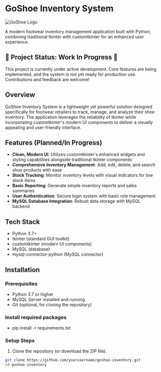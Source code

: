 # GoShoe Inventory System

![GoShoe Logo](assets/goshoe_logo.png)

A modern footwear inventory management application built with Python, combining traditional tkinter with customtkinter for an enhanced user experience.

## 🚧 Project Status: Work In Progress 🚧

This project is currently under active development. Core features are being implemented, and the system is not yet ready for production use. Contributions and feedback are welcome!

## Overview

GoShoe Inventory System is a lightweight yet powerful solution designed specifically for footwear retailers to track, manage, and analyze their shoe inventory. The application leverages the reliability of tkinter while incorporating customtkinter's modern UI components to deliver a visually appealing and user-friendly interface.

## Features (Planned/In Progress)

- **Clean, Modern UI**: Utilizes customtkinter's enhanced widgets and styling capabilities alongside traditional tkinter components
- **Comprehensive Inventory Management**: Add, edit, delete, and search shoe products with ease
- **Stock Tracking**: Monitor inventory levels with visual indicators for low stock items
- **Basic Reporting**: Generate simple inventory reports and sales summaries
- **User Authentication**: Secure login system with basic role management
- **MySQL Database Integration**: Robust data storage with MySQL backend

## Tech Stack

- Python 3.7+
- tkinter (standard GUI toolkit)
- customtkinter (modern UI components)
- MySQL (database)
- mysql-connector-python (MySQL connector)

## Installation

### Prerequisites

- Python 3.7 or higher
- MySQL Server installed and running
- Git (optional, for cloning the repository)


### Install required packages 

- pip install -r requirements.txt

### Setup Steps

1. Clone the repository (or download the ZIP file):
```bash
git clone https://github.com/yourusername/goshoe-inventory.git
cd goshoe-inventory
